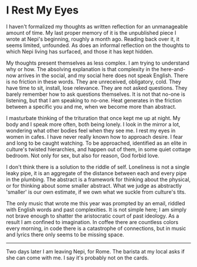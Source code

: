 # I Rest My Eyes

I haven't formalized my thoughts as written reflection for an unmanageable amount of time. My last proper memory of it is the unpublished piece I wrote at Nepi's beginning, roughly a month ago. Reading back over it, it seems limited, unfounded. As does an informal reflection on the thoughts to which Nepi living has surfaced, and those it has kept hidden.

My thoughts present themselves as less complex. I am trying to understand why or how. The absolving explanation is that complexity in the here-and-now arrives in the social, and my social here does not speak English. There is no friction in these words. They are unreceived, obligatory, cold. They have time to sit, install, lose relevance. They are not asked questions. They barely remember how to ask questions themselves. It is not that no-one is listening, but that I am speaking to no-one. Heat generates in the friction between a specific you and me, when we become more than abstract.

I masturbate thinking of the trituration that once kept me up at night. My body and I speak more often, both being lonely. I look in the mirror a lot, wondering what other bodies feel when they see me. I rest my eyes in women in cafes. I have never really known how to approach desire. I fear and long to be caught watching. To be approached, identified as an elite in culture's twisted hierarchies, and happen out of them, in some quiet cottage bedroom. Not only for sex, but also for reason, God forbid love.

I don't think there is a solution to the riddle of self. Loneliness is not a single leaky pipe, it is an aggregate of the distance between each and every pipe in the plumbing. The abstract is a framework for thinking about the physical, or for thinking about some smaller abstract. What we judge as abstractly 'smaller' is our own estimate, if we own what we suckle from culture's tits.

The only music that wrote me this year was prompted by an email, riddled with English words and past complexities. It is not simple here; I am simply not brave enough to shatter the aristocratic court of past ideology. As a result I am confined to imagination. In coffee there are countless colors every morning, in code there is a catastrophe of connections, but in music and lyrics there only seems to be missing space. 

-----

Two days later I am leaving Nepi, for Rome. The barista at my local asks if she can come with me. I say it's probably not on the cards.